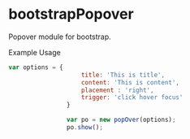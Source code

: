 bootstrapPopover
================

Popover module for bootstrap.

Example Usage
```javascript
var options = {
                    title: 'This is title',
                    content: 'This is content',
                    placement : 'right',
                    trigger: 'click hover focus'
                }

                var po = new popOver(options);
                po.show();
```
